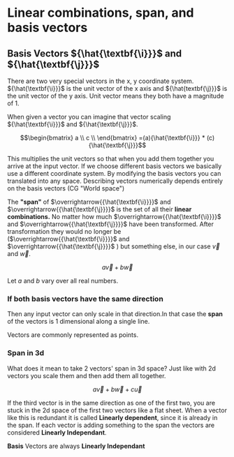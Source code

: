 # Linear combinations, span, and basis vectors

## Basis Vectors $`{\hat{\textbf{\i}}}`$ and $`{\hat{\textbf{\j}}}`$ 
There are two very special vectors in the x, y coordinate system. $`{\hat{\textbf{\i}}}`$ is the unit vector of the x axis and $`{\hat{textbf{\j}}}`$ is the unit vector of the y axis. Unit vector means they both have a magnitude of 1. 

When given a vector you can imagine that vector scaling $`{\hat{\textbf{\i}}}`$ and $`{\hat{\textbf{\j}}}`$. 

```math
\begin{bmatrix}
    a \\
    c \\
\end{bmatrix}
=(a){\hat{\textbf{\i}}}
* (c){\hat{\textbf{\j}}}
```

This multiplies the unit vectors so that when you add them together you arrive at the input vector. If we choose different basis vectors we basically use a different coordinate system. By modifying the basis vectors you can translated into any space. Describing vectors numerically depends entirely on the basis vectors (CG "World space")

The **"span"** of $`\overrightarrow{{\hat{\textbf{\i}}}}`$ and $`\overrightarrow{{\hat{\textbf{\j}}}}`$ is the set of all their **linear combinations.** No matter how much $`\overrightarrow{{\hat{\textbf{\i}}}}`$ and $`\overrightarrow{{\hat{\textbf{\j}}}}`$ have been transformed. After transformation they would no longer be ($`\overrightarrow{{\hat{\textbf{\i}}}}`$ and $`\overrightarrow{{\hat{\textbf{\j}}}}`$ ) but something else, in our case $`\overrightarrow{v}`$ and $`\overrightarrow{w}`$.

```math
a\overrightarrow{v}+b\overrightarrow{w}
```

Let *a* and *b* vary over all real numbers. 

### If both basis vectors have the same direction
Then any input vector can only scale in that direction.In that case the **span** of the vectors is 1 dimensional along a single line. 

Vectors are commonly represented as points. 

### Span in 3d
What does it mean to take 2 vectors' span in 3d space? 
Just like with 2d vectors you scale them and then add them all together.

```math
a\overrightarrow{v}+b\overrightarrow{w}+c\overrightarrow{u}
```

If the third vector is in the same direction as one of the first two, you are stuck in the 2d space of the first two vectors like a flat sheet. When a vector like this is redundant it is called **Linearly dependent**, since it is already in the span. If each vector is adding something to the span the vectors are considered **Linearly Independant**.

**Basis** Vectors are always **Linearly Independant**











